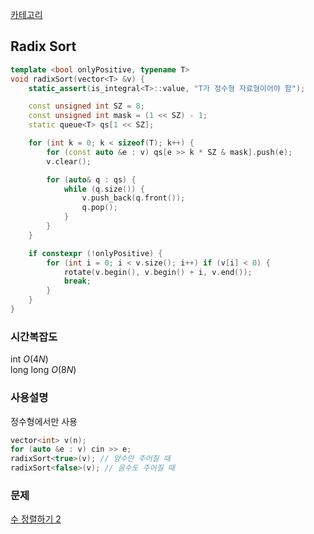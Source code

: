 [카테고리](/README.md)
## Radix Sort
```cpp
template <bool onlyPositive, typename T>
void radixSort(vector<T> &v) {
    static_assert(is_integral<T>::value, "T가 정수형 자료형이어야 함");

    const unsigned int SZ = 8;
    const unsigned int mask = (1 << SZ) - 1;
    static queue<T> qs[1 << SZ];

    for (int k = 0; k < sizeof(T); k++) {
        for (const auto &e : v) qs[e >> k * SZ & mask].push(e);
        v.clear();

        for (auto& q : qs) {
            while (q.size()) {
                v.push_back(q.front());
                q.pop();
            }
        }
    }

    if constexpr (!onlyPositive) {
        for (int i = 0; i < v.size(); i++) if (v[i] < 0) {
            rotate(v.begin(), v.begin() + i, v.end());
            break;
        }
    }
}
```
### 시간복잡도 
int $O(4N)$   
long long $O(8N)$   

### 사용설명
정수형에서만 사용   
```cpp
vector<int> v(n);
for (auto &e : v) cin >> e;
radixSort<true>(v); // 양수만 주어질 때
radixSort<false>(v); // 음수도 주어질 때
```

### 문제
[수 정렬하기 2](https://www.acmicpc.net/problem/2751)